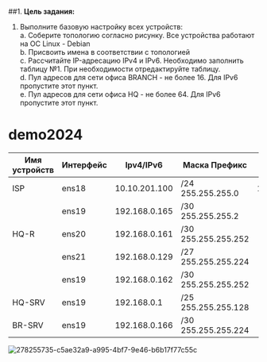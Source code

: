 ##1.
**Цель задания:**
1. Выполните базовую настройку всех устройств:  
	a. Соберите топологию согласно рисунку. Все устройства работают на OC Linux - Debian  
  b. Присвоить имена в соответствии с топологией  
  c. Рассчитайте IP-адресацию IPv4 и IPv6. Необходимо заполнить таблицу №1. При необходимости отредактируйте таблицу.  
  d. Пул адресов для сети офиса BRANCH - не более 16. Для IPv6 пропустите этот пункт.  
  e. Пул адресов для сети офиса HQ - не более 64. Для IPv6 пропустите этот пункт.  
# demo2024
| Имя устройств | Интерфейс | Ipv4/IPv6   |Маска Префикс   |Шлюз|
| ----------- | ----------- | ---------   | -----------    | -- |
|ISP            | ens18     |10.10.201.100|/24 255.255.255.0|10.10.201.254|
|              | ens19     |192.168.0.165|/30 255.255.255.2|
|HQ-R|           ens20      |192.168.0.161|/30 255.255.255.252|
 |  |               ens21       |192.168.0.129|/27 255.255.255.224| |
||ens19         |192.168.0.162|/30 255.255.255.252| |
|HQ-SRV|ens19            |192.168.0.1  |/25 255.255.255.128| |
|BR-SRV|ens19           |192.168.0.166|/30 255.255.255.224| |



![278255735-c5ae32a9-a995-4bf7-9e46-b6b17f77c55c](https://github.com/Angelina1702/demo2024/assets/148867681/36e2a615-12ea-4bca-9e76-43bf44e13880)
